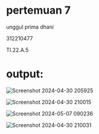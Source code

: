 # pertemuan 7

unggul prima dhani

312210477

TI.22.A.5

#  output: 

![Screenshot 2024-04-30 205925](https://github.com/unggulprima/wabpertemuan7/assets/130428243/d0c80ce2-1696-45fb-9d45-6e495321bf8f)

![Screenshot 2024-04-30 210015](https://github.com/unggulprima/wabpertemuan7/assets/130428243/90182174-95c6-4a9a-8b7a-7856dea7ffbd)

![Screenshot 2024-05-07 090236](https://github.com/unggulprima/wabpertemuan7/assets/130428243/6e90f66a-f954-45a4-a473-ad91598fe7dc)

![Screenshot 2024-04-30 210031](https://github.com/unggulprima/wabpertemuan7/assets/130428243/3e0f82cb-876c-46e4-8a0d-6be150db8dcd)
